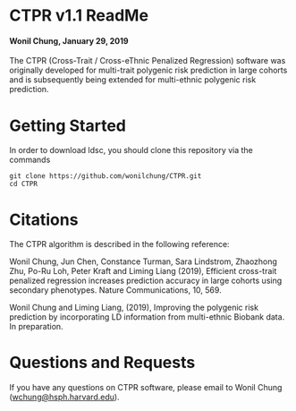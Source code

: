 # CTPR v1.1 ReadMe
#### Wonil Chung, January 29, 2019

The CTPR (Cross-Trait / Cross-eThnic Penalized Regression) software was originally developed for multi-trait polygenic risk prediction in large cohorts and is subsequently being extended for multi-ethnic polygenic risk prediction.


# Getting Started
In order to download ldsc, you should clone this repository via the commands

    git clone https://github.com/wonilchung/CTPR.git
    cd CTPR

# Citations
The CTPR algorithm is described in the following reference:

Wonil Chung, Jun Chen, Constance Turman, Sara Lindstrom, Zhaozhong Zhu, Po-Ru Loh, Peter Kraft and Liming Liang (2019), Efficient cross-trait penalized regression increases prediction accuracy in large cohorts using secondary phenotypes. Nature Communications, 10, 569.

Wonil Chung and Liming Liang, (2019), Improving the polygenic risk prediction by incorporating LD information from multi-ethnic Biobank data. In preparation.

# Questions and Requests
If you have any questions on CTPR software, please email to Wonil Chung (wchung@hsph.harvard.edu).
